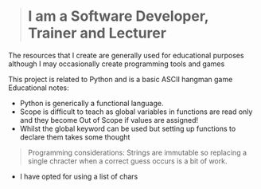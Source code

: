 >
># I am a Software Developer, Trainer and Lecturer
>
The resources that I create are generally used for educational purposes although I may occasionally create programming tools and games


This project is related to Python and is a basic ASCII hangman game
Educational notes:  
- Python is generically a functional language.  
- Scope is difficult to teach as global variables in functions are read only and they become Out of Scope if values are assigned!
- Whilst the global keyword can be used but setting up functions to declare them takes some thought
>
>Programming considerations:  Strings are immutable so replacing a single chracter when a correct guess occurs is a bit of work. 
> 
- I have opted for using a list of chars 
